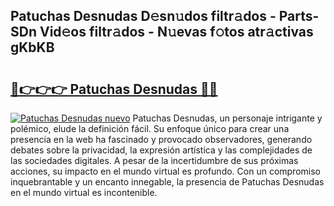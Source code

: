 ## Patuchas Desnudas D𝚎sn𝚞dos filtr𝚊dos - Parts-SDn Vid𝚎os filtr𝚊dos - N𝚞evas f𝚘tos atr𝚊ctivas gKbKB

# <h2><a href="http://mbam3vw.tromn.icu/?c=Patuchas+Desnudas">🔗👉👉👉 Patuchas Desnudas 🔗🔗</a></h2>

[![Patuchas Desnudas nuevo](https://i.imgur.com/pEAQMta.gif)](http://mbam3vw.tromn.icu/?c=Patuchas+Desnudas)
Patuchas Desnudas, un personaje intrigante y polémico, elude la definición fácil. Su enfoque único para crear una presencia en la web ha fascinado y provocado observadores, generando debates sobre la privacidad, la expresión artística y las complejidades de las sociedades digitales. A pesar de la incertidumbre de sus próximas acciones, su impacto en el mundo virtual es profundo. Con un compromiso inquebrantable y un encanto innegable, la presencia de Patuchas Desnudas en el mundo virtual es incontenible.
